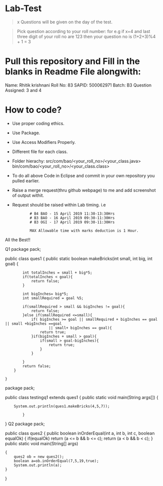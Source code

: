 # Lab-Test

> x Questions will be given on the day of the test.

> Pick question according to your roll number: 
  for e.g if x=4 and last three digit of your roll no are 123 then your question no is (1+2+3)%4 + 1 = 3
  
# Pull this repository and Fill in the blanks in Readme File alongwith:

Name: Rhitik krishnani
Roll No: 83
SAPID: 500062971
Batch: B3
Question Assigned: 3 and 4


# How to code?

* Use proper coding ethics.
* Use Package.
* Use Access Modifiers Properly.
* Different file for each class.
* Folder hierachy: 
                  src/com/bao/<your_roll_no>/<your_class.java>
                  bin/com/bao/<your_roll_no>/<your_class.class>
                  
* To do all above Code in Eclipse and commit in your own repository you pulled earlier.
* Raise a merge request(thru github webpage) to me and add screenshot of output withit.
* Request should be raised within Lab timing. i.e 

              # B4 BAO - 15 April 2019 11:30-13:30Hrs
              # B3 BAO - 16 April 2019 09:30-11:30Hrs
              # B3 OGI - 17 April 2019 09:30-11:30Hrs
              
              MAX Allowable time with marks deduction is 1 Hour.
              
All the Best!!

Q1
package pack;

public class ques1 {
		public static boolean makeBricks(int small, int big, int goal) {

		    int totalInches = small + big*5;
		    if(totalInches < goal){
		        return false;
		    }

		    int bigInches= big*5;
		    int smallRequired = goal %5;

		    if(smallRequired > small && bigInches != goal){
		        return false;
		    }else if(smallRequired <=small){
		        if( bigInches >= goal || smallRequired + bigInches == goal || small +bigInches ==goal 
		                || small+ bigInches == goal){
		            return true;
		        }if(bigInches + small > goal){
		            if(small > goal-bigInches){
		                return true;
		            }
		        }

		    }
		    return false;
		}

	}
package pack;


public class testingq1 extends ques1
{
	public static void main(String args[])
			{
             
        System.out.println(ques1.makeBricks(4,5,7));
		
			}

}
Q2
package pack;


public class ques2 {
	public boolean inOrderEqual(int a, int b, int c, boolean equalOk)
	{
		if(equalOk)
			return (a <= b && b <= c);
		return (a < b && b < c);
	}
	public static void main(String[] args)
	
	{
		ques2 ob = new ques2();
		boolean a=ob.inOrderEqual(7,5,19,true);
		System.out.println(a);
	}
}




